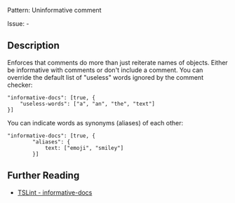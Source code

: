 Pattern: Uninformative comment

Issue: -

## Description

Enforces that comments do more than just reiterate names of objects.
Either be informative with comments or don't include a comment. You can
override the default list of "useless" words ignored by the comment
checker:
```
"informative-docs": [true, {
    "useless-words": ["a", "an", "the", "text"]
}]
```

You can indicate words as synonyms (aliases) of each other:
```
"informative-docs": [true, {
        "aliases": {
            text: ["emoji", "smiley"]
        }]
```

## Further Reading

* [TSLint - informative-docs](https://github.com/microsoft/tslint-microsoft-contrib/blob/master/README.md#supported-rules)